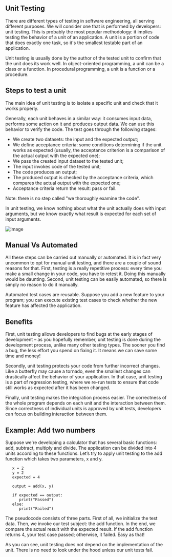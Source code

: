 ## Unit Testing
There are different types of testing in software engineering, all serving different purposes. We will consider one that is performed by developers: unit testing. This is probably the most popular methodology: it implies testing the behavior of a unit of an application. A unit is a portion of code that does exactly one task, so it's the smallest testable part of an application.

Unit testing is usually done by the author of the tested unit to confirm that the unit does its work well. In object-oriented programming, a unit can be a class or a function. In procedural programming, a unit is a function or a procedure.

## Steps to test a unit

The main idea of unit testing is to isolate a specific unit and check that it works properly.

Generally, each unit behaves in a similar way: it consumes input data, performs some action on it and produces output data. We can use this behavior to verify the code. The test goes through the following stages:

- We create two datasets: the input and the expected output;
- We define acceptance criteria: some conditions determining if the unit works as expected (usually, the acceptance criterion is a comparison of the actual output with the expected one);
- We pass the created input dataset to the tested unit;
- The input invokes code of the tested unit;
- The code produces an output;
- The produced output is checked by the acceptance criteria, which compares the actual output with the expected one;
- Acceptance criteria return the result: pass or fail.

Note: there is no step called "we thoroughly examine the code".

In unit testing, we know nothing about what the unit actually does with input arguments, but we know exactly what result is expected for each set of input arguments.

![image](https://user-images.githubusercontent.com/92832451/187908211-9d89db2d-4f5c-4700-9e5b-b3bc1d91202c.png)


## Manual Vs Automated

All these steps can be carried out manually or automated. It is in fact very uncommon to opt for manual unit testing, and there are a couple of sound reasons for that. First, testing is a really repetitive process: every time you make a small change in your code, you have to retest it. Doing this manually would be daunting. Second, unit testing can be easily automated, so there is simply no reason to do it manually.

Automated test cases are reusable. Suppose you add a new feature to your program; you can execute existing test cases to check whether the new feature has affected the application.

## Benefits

First, unit testing allows developers to find bugs at the early stages of development – as you hopefully remember, unit testing is done during the development process, unlike many other testing types. The sooner you find a bug, the less effort you spend on fixing it. It means we can save some time and money!

Secondly, unit testing protects your code from further incorrect changes. Like a butterfly may cause a tornado, even the smallest changes can drastically affect the behavior of your application. In that case, unit testing is a part of regression testing, where we re-run tests to ensure that code still works as expected after it has been changed.

Finally, unit testing makes the integration process easier. The correctness of the whole program depends on each unit and the interaction between them. Since correctness of individual units is approved by unit tests, developers can focus on building interaction between them.

## Example: Add two numbers

Suppose we're developing a calculator that has several basic functions: add, subtract, multiply and divide. The application can be divided into 4 units according to these functions. Let’s try to apply unit testing to the add function which takes two parameters, x and y.

```
   x = 2
   y = 2
   expected = 4

   output = add(x, y)

   if expected == output:
      print("Passed")
   else:
      print("Failed")
```
The pseudocode consists of three parts. First of all, we initialize the test data. Then, we invoke our test subject: the add function. In the end, we compare the actual result with the expected result. If the add function returns 4, your test case passed; otherwise, it failed. Easy as that!

As you can see, unit testing does not depend on the implementation of the unit. There is no need to look under the hood unless our unit tests fail.
